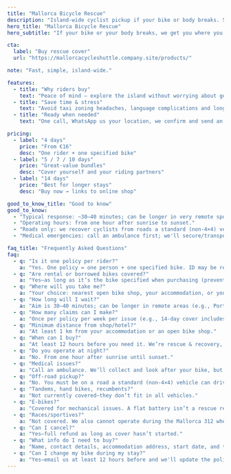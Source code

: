 ```yaml
---
title: "Mallorca Bicycle Rescue"
description: "Island-wide cyclist pickup if your bike or body breaks. Simple. Fast. Reliable."
hero_title: "Mallorca Bicycle Rescue"
hero_subtitle: "If your bike or your body breaks, we get you where you need to be."

cta:
  label: "Buy rescue cover"
  url: "https://mallorcacycleshuttle.company.site/products/"

note: "Fast, simple, island-wide."

features:
  - title: "Why riders buy"
    text: "Peace of mind – explore the island without worrying about getting stranded."
  - title: "Save time & stress"
    text: "Avoid taxi zoning headaches, language complications and long roadside waits. Your whole day isn’t ruined—nor your group’s."
  - title: "Ready when needed"
    text: "One call, WhatsApp us your location, we confirm and send an ETA."

pricing:
  - label: "4 days"
    price: "From €16"
    desc: "One rider + one specified bike"
  - label: "5 / 7 / 10 days"
    price: "Great-value bundles"
    desc: "Cover yourself and your riding partners"
  - label: "14 days"
    price: "Best for longer stays"
    desc: "Buy now → links to online shop"

good_to_know_title: "Good to know"
good_to_know:
  - "Typical response: ~30–40 minutes; can be longer in very remote spots like Port de Sa Calobra during spring rush hour."
  - "Operating hours: from one hour after sunrise to sunset."
  - "Roads only: we recover cyclists from roads a standard (non-4×4) vehicle can access."
  - "Medical emergencies: call an ambulance first; we'll secure/transport your bike (bikes don't fit in ambulances)."

faq_title: "Frequently Asked Questions"
faq:
  - q: "Is it one policy per rider?"
    a: "Yes. One policy = one person + one specified bike. ID may be requested to prevent a group trying to cover everyone with one policy."
  - q: "Are rental or borrowed bikes covered?"
    a: "Yes—as long as it’s the bike specified when purchasing (prevents group misuse)."
  - q: "Where will you take me?"
    a: "Your choice: nearest open bike shop, your accommodation, or your rental outlet."
  - q: "How long will I wait?"
    a: "Aim is 30–40 minutes; can be longer in remote areas (e.g., Port de Sa Calobra on very busy days). We have vehicles across the island and can bring in additional support."
  - q: "How many claims can I make?"
    a: "Once per policy per week per issue (e.g., 14-day cover includes two claims for the same issue). Different issues aren’t capped, but abuse may result in cancellation and refund of the unused portion."
  - q: "Minimum distance from shop/hotel?"
    a: "At least 1 km from your accommodation or an open bike shop."
  - q: "When can I buy?"
    a: "At least 12 hours before you need it. We’re rescue & recovery, not a taxi."
  - q: "Do you operate at night?"
    a: "No. From one hour after sunrise until sunset."
  - q: "Medical issues?"
    a: "Call an ambulance. We’ll collect and look after your bike, but we are not medics."
  - q: "Off-road pickup?"
    a: "No. You must be on a road a standard (non-4×4) vehicle can drive on."
  - q: "Tandems, hand bikes, recumbents?"
    a: "Not currently covered—they don’t fit in all vehicles."
  - q: "E-bikes?"
    a: "Covered for mechanical issues. A flat battery isn’t a rescue reason; please manage charging—consider it a learning experience."
  - q: "Races/sportives?"
    a: "Not covered. We also cannot operate during the Mallorca 312 where there are road closures."
  - q: "Can I cancel?"
    a: "Yes—full refund as long as cover hasn’t started."
  - q: "What info do I need to buy?"
    a: "Name, contact details, accommodation address, start date, and the bike details."
  - q: "Can I change my bike during my stay?"
    a: "Yes—email us at least 12 hours before and we'll update the policy."
---
```

